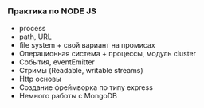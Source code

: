 ### Практика по NODE JS

+ process
+ path, URL
+ file system + свой вариант на промисах
+ Операционная система + процессы, модуль cluster
+ События, eventEmitter
+ Стримы (Readable, writable streams)
+ Http основы
+ Создание фреймворка по типу express
+ Немного работы с MongoDB
